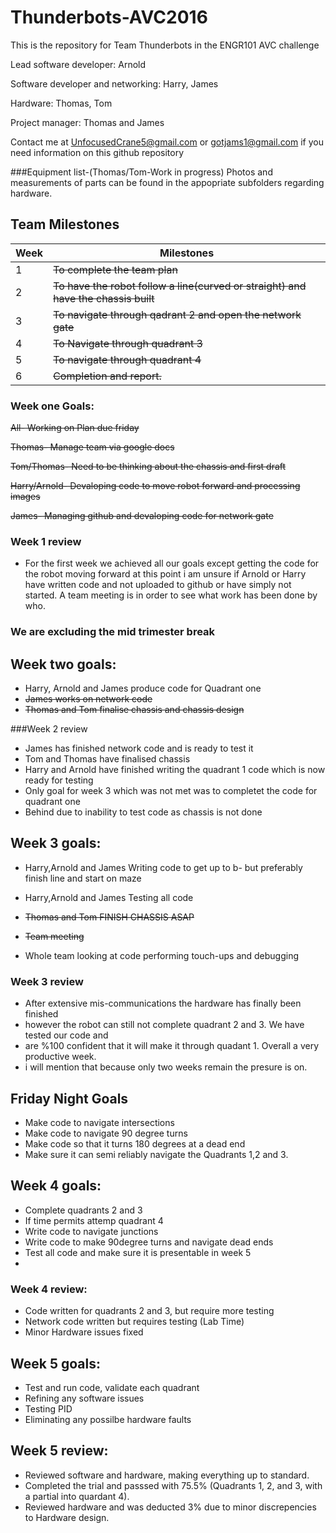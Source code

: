 # Thunderbots-AVC2016
This is the repository for Team Thunderbots in the ENGR101 AVC challenge

Lead software developer: Arnold 

Software developer and networking: Harry, James

Hardware: Thomas, Tom

Project manager: Thomas and James

Contact me at UnfocusedCrane5@gmail.com or gotjams1@gmail.com if you need information on this github repository

###Equipment list-(Thomas/Tom-Work in progress)
Photos and measurements of parts can be found in the appopriate subfolders regarding hardware.



## Team Milestones

|Week|                     Milestones                      |
|----|-----------------------------------------------------|
| 1  |~~To complete the team plan~~                        |
| 2  |~~To have the robot follow a line(curved or straight) and have the chassis built~~|
| 3  |~~To navigate through qadrant 2 and open the network gate~~|
| 4  |~~To Navigate through quadrant 3~~                   |
| 5  |~~To navigate through quadrant 4~~                   |
| 6  |~~Completion and report.~~                           |



### Week one Goals:

~~All- Working on Plan due friday~~

~~Thomas- Manage team via google docs~~

~~Tom/Thomas- Need to be thinking about the chassis and first draft~~

~~Harry/Arnold- Devaloping code to move robot forward and processing images~~

~~James- Managing github and devaloping code for network gate~~

### Week 1 review
* For the first week we achieved all our goals except getting the code for the robot moving forward
at this point i am unsure if Arnold or Harry have written code and not uploaded to github or have simply not started. A team
meeting is in order to see what work has been done by who.

### We are excluding the mid trimester break

## Week two goals:
* Harry, Arnold and James produce code for Quadrant one
* ~~James works on network code~~
* ~~Thomas and Tom finalise chassis and chassis design~~

###Week 2 review
* James has finished network code and is ready to test it
* Tom and Thomas have finalised chassis
* Harry and Arnold have finished writing the quadrant 1 code which is now ready for testing
* Only goal for week 3 which was not met was to completet the code for quadrant one
* Behind due to inability to test code as chassis is not done

## Week 3 goals:
* Harry,Arnold and James Writing code to get up to b- but preferably finish line and start on maze

* Harry,Arnold and James Testing all code

* ~~Thomas and Tom FINISH CHASSIS ASAP~~

* ~~Team meeting~~

* Whole team looking at code performing touch-ups and debugging
### Week 3 review
* After extensive mis-communications the hardware has finally been finished
* however the robot can still not complete quadrant 2 and 3. We have tested our code and
* are %100 confident that it will make it through quadant 1. Overall a very productive week.
* i will mention that because only two weeks remain the presure is on.

## Friday Night Goals
* Make code to navigate intersections
* Make code to navigate 90 degree turns
* Make code so that it turns 180 degrees at a dead end
* Make sure it can semi reliably navigate the Quadrants 1,2 and 3.


## Week 4 goals:
* Complete quadrants 2 and 3
* If time permits attemp quadrant 4
* Write code to navigate junctions
* Write code to make 90degree turns and navigate dead ends
* Test all code and make sure it is presentable in week 5
*

### Week 4 review:
* Code written for quadrants 2 and 3, but require more testing 
* Network code written but requires testing (Lab Time)
* Minor Hardware issues fixed

## Week 5 goals:
* Test and run code, validate each quadrant
* Refining any software issues
* Testing PID
* Eliminating any possilbe hardware faults

## Week 5 review:
* Reviewed software and hardware, making everything up to standard.
* Completed the trial and passsed with 75.5% (Quadrants 1, 2, and 3, with a partial into quardant 4).
* Reviewed hardware and was deducted 3% due to minor discrepencies to Hardware design.

